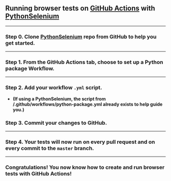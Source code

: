 ## Running browser tests on [GitHub Actions](/) with [PythonSelenium](/)

----------

### Step 0. Clone [PythonSelenium](/) repo from GitHub to help you get started.

----------

### Step 1. From the GitHub Actions tab, choose to set up a Python package Workflow.

----------

### Step 2. Add your workflow ``.yml`` script.

* **(If using a PythonSelenium, the script from /.github/workflows/python-package.yml already exists to help guide you.)**

### Step 3. Commit your changes to GitHub.

----------

### Step 4. Your tests will now run on every pull request and on every commit to the ``master`` branch.

----------

### Congratulations! You now know how to create and run browser tests with GitHub Actions!

